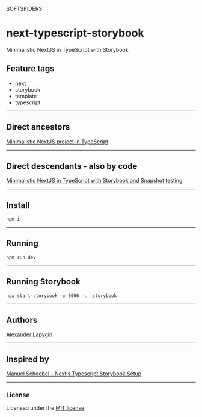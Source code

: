 SOFTSPIDERS

# next-typescript-storybook
Minimalistic NextJS in TypeScript with Storybook

## Feature tags

- next
- storybook
- template
- typescript


---

## Direct ancestors

[Minimalistic NextJS project in TypeScript](https://github.com/softspider/next-typescript)

---

## Direct descendants - also by code

[Minimalistic NextJS in TypeScript with Storybook and Snapshot testing](https://github.com/softspider/next-typescript-storybook-snapshot-test)

---

## Install

```sh
npm i
```

---

## Running

```sh
npm run dev
```

---

## Running Storybook

```sh
npx start-storybook -p 6006 -c .storybook
```

---

## Authors

[Alexander Lapygin](https://github.com/AlexanderLapygin)

---

## Inspired by

[Manuel Schoebel - Nextjs Typescript Storybook Setup](https://www.manuel-schoebel.com/blog/nextjs-typescript-storybook-setup)

---

### License

Licensed under the [MIT license](./LICENSE). 
